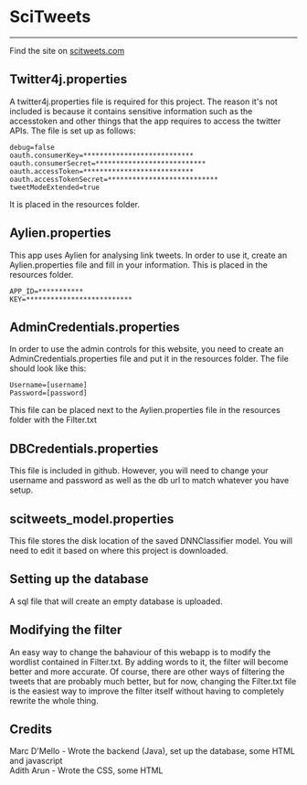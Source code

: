 # SciTweets
------------
Find the site on <a href="http://www.scitweets.com">scitweets.com</a>

## Twitter4j.properties
A twitter4j.properties file is required for this project. The reason it's not included is because it contains sensitive information such as the accesstoken and other things that the app requires to access the twitter APIs. The file is set up as follows:
```
debug=false
oauth.consumerKey=***************************
oauth.consumerSecret=***************************
oauth.accessToken=***************************
oauth.accessTokenSecret=***************************
tweetModeExtended=true
```
It is placed in the resources folder.

## Aylien.properties
This app uses Aylien for analysing link tweets. In order to use it, create an Aylien.properties file and fill in your information. This is placed in the resources folder.
```
APP_ID=***********
KEY=**************************
```

## AdminCredentials.properties
In order to use the admin controls for this website, you need to create an AdminCredentials.properties file and put it in the resources folder. The file should look like this:
```
Username=[username]
Password=[password]
```
This file can be placed next to the Aylien.properties file in the resources folder with the Filter.txt

## DBCredentials.properties
This file is included in github. However, you will need to change your username and password as well as the db url to match whatever you have setup.

## scitweets_model.properties
This file stores the disk location of the saved DNNClassifier model. You will need to edit it based on where this project is downloaded.

## Setting up the database
A sql file that will create an empty database is uploaded. 

## Modifying the filter
An easy way to change the bahaviour of this webapp is to modify the wordlist contained in Filter.txt. By adding words to it, the filter will become better and more accurate. Of course, there are other ways of filtering the tweets that are probably much better, but for now, changing the Filter.txt file is the easiest way to improve the filter itself without having to completely rewrite the whole thing.

## Credits
Marc D'Mello - Wrote the backend (Java), set up the database, some HTML and javascript <br/>
Adith Arun - Wrote the CSS, some HTML
